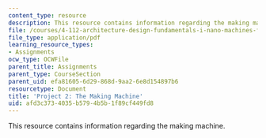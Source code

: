 ```yaml
---
content_type: resource
description: This resource contains information regarding the making machine.
file: /courses/4-112-architecture-design-fundamentals-i-nano-machines-fall-2012/afd3c3734035b5794b5b1f89cf449fd8_MIT4_112F12_prjct2-makg.pdf
file_type: application/pdf
learning_resource_types:
- Assignments
ocw_type: OCWFile
parent_title: Assignments
parent_type: CourseSection
parent_uid: efa81605-6d29-868d-9aa2-6e8d154897b6
resourcetype: Document
title: 'Project 2: The Making Machine'
uid: afd3c373-4035-b579-4b5b-1f89cf449fd8
---
```

This resource contains information regarding the making machine.

